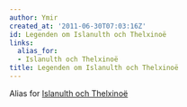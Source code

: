```yaml
---
author: Ymir
created_at: '2011-06-30T07:03:16Z'
id: Legenden om Islanulth och Thelxinoë
links:
  alias_for:
  - Islanulth och Thelxinoë
title: Legenden om Islanulth och Thelxinoë
---
```


Alias for [Islanulth och Thelxinoë]

  [Islanulth och Thelxinoë]: Islanulth_och_Thelxinoë